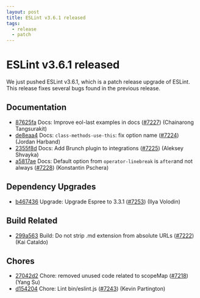 ```yaml
---
layout: post
title: ESLint v3.6.1 released
tags:
  - release
  - patch
---
```

# ESLint v3.6.1 released

We just pushed ESLint v3.6.1, which is a patch release upgrade of ESLint. This release  fixes several bugs found in the previous release. 












## Documentation


* [87625fa](https://github.com/eslint/eslint/commit/87625fa) Docs: Improve eol-last examples in docs ([#7227](https://github.com/eslint/eslint/issues/7227)) (Chainarong Tangsurakit)
* [de8eaa4](https://github.com/eslint/eslint/commit/de8eaa4) Docs: `class-methods-use-this`: fix option name ([#7224](https://github.com/eslint/eslint/issues/7224)) (Jordan Harband)
* [2355f8d](https://github.com/eslint/eslint/commit/2355f8d) Docs: Add Brunch plugin to integrations ([#7225](https://github.com/eslint/eslint/issues/7225)) (Aleksey Shvayka)
* [a5817ae](https://github.com/eslint/eslint/commit/a5817ae) Docs: Default option from `operator-linebreak` is `after`and not always ([#7228](https://github.com/eslint/eslint/issues/7228)) (Konstantin Pschera)




## Dependency Upgrades


* [b467436](https://github.com/eslint/eslint/commit/b467436) Upgrade: Upgrade Espree to 3.3.1 ([#7253](https://github.com/eslint/eslint/issues/7253)) (Ilya Volodin)




## Build Related


* [299a563](https://github.com/eslint/eslint/commit/299a563) Build: Do not strip .md extension from absolute URLs ([#7222](https://github.com/eslint/eslint/issues/7222)) (Kai Cataldo)




## Chores


* [27042d2](https://github.com/eslint/eslint/commit/27042d2) Chore: removed unused code related to scopeMap ([#7218](https://github.com/eslint/eslint/issues/7218)) (Yang Su)
* [d154204](https://github.com/eslint/eslint/commit/d154204) Chore: Lint bin/eslint.js ([#7243](https://github.com/eslint/eslint/issues/7243)) (Kevin Partington)


